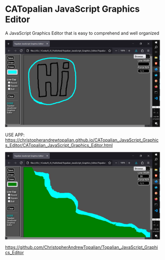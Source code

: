 # CATopalian JavaScript Graphics Editor
A JavaScript Graphics Editor that is easy to comprehend and well organized

![screenshot001](src/media/textures/screenshots/001.PNG)

USE APP: https://christopherandrewtopalian.github.io/CATopalian_JavaScript_Graphics_Editor/CATopalian_JavaScript_Graphics_Editor.html

![screenshot002](src/media/textures/screenshots/002.PNG)

https://github.com/ChristopherAndrewTopalian/Topalian_JavaScript_Graphics_Editor


